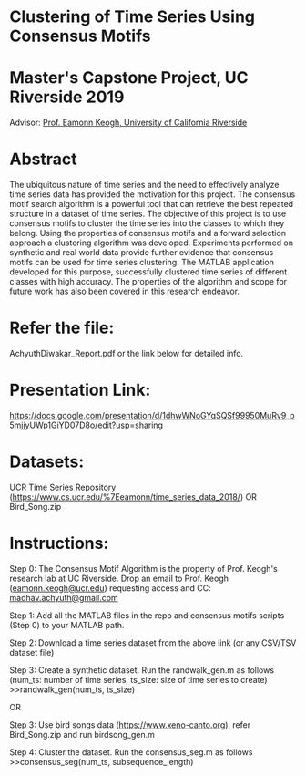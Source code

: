 # Clustering of Time Series Using Consensus Motifs
# Master's Capstone Project, UC Riverside 2019

Advisor: [Prof. Eamonn Keogh, University of California Riverside](https://www.cs.ucr.edu/~eamonn/)

# Abstract
The ubiquitous nature of time series and the need to effectively analyze time series data has provided the motivation for this project. The consensus motif search algorithm is a powerful tool that can retrieve the best repeated structure in a dataset of time series. The objective of this project is to use consensus motifs to cluster the time series into the classes to which they belong. Using the properties of consensus motifs and a forward selection approach a clustering algorithm was developed. Experiments performed on synthetic and real world data provide further evidence that consensus motifs can be used for time series clustering. The MATLAB application developed for this purpose, successfully clustered time series of different classes with high accuracy. The properties of the algorithm and scope for future work has also been covered in this research endeavor.

# Refer the file: 
AchyuthDiwakar_Report.pdf or the link below for detailed info.

# Presentation Link: 
https://docs.google.com/presentation/d/1dhwWNoGYqSQSf99950MuRv9_p5mjjyUWp1GiYD07D8o/edit?usp=sharing

# Datasets: 
UCR Time Series Repository (https://www.cs.ucr.edu/%7Eeamonn/time_series_data_2018/) OR Bird_Song.zip

# Instructions:

Step 0: The Consensus Motif Algorithm is the property of Prof. Keogh's research lab at UC Riverside. 
        Drop an email to Prof. Keogh (eamonn.keogh@ucr.edu) requesting access and CC: madhav.achyuth@gmail.com

Step 1: Add all the MATLAB files in the repo and consensus motifs scripts (Step 0) to your MATLAB path.

Step 2: Download a time series dataset from the above link (or any CSV/TSV dataset file)

Step 3: Create a synthetic dataset. Run the randwalk_gen.m as follows (num_ts: number of time series, ts_size: size of time series to create)
        >>randwalk_gen(num_ts, ts_size)

OR

Step 3: Use bird songs data (https://www.xeno-canto.org), refer Bird_Song.zip and run birdsong_gen.m
        
Step 4: Cluster the dataset. Run the consensus_seg.m as follows
        >>consensus_seg(num_ts, subsequence_length)
